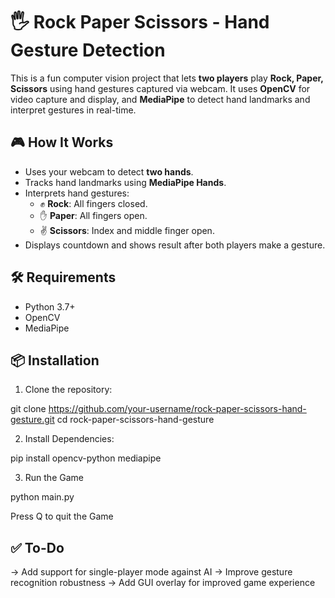 # 🖐️ Rock Paper Scissors - Hand Gesture Detection

This is a fun computer vision project that lets **two players** play **Rock, Paper, Scissors** using hand gestures captured via webcam. It uses **OpenCV** for video capture and display, and **MediaPipe** to detect hand landmarks and interpret gestures in real-time.

## 🎮 How It Works

- Uses your webcam to detect **two hands**.
- Tracks hand landmarks using **MediaPipe Hands**.
- Interprets hand gestures:
  - ✊ **Rock**: All fingers closed.
  - ✋ **Paper**: All fingers open.
  - ✌️ **Scissors**: Index and middle finger open.
- Displays countdown and shows result after both players make a gesture.

## 🛠 Requirements

- Python 3.7+
- OpenCV
- MediaPipe

## 📦 Installation

1. Clone the repository:

git clone https://github.com/your-username/rock-paper-scissors-hand-gesture.git
cd rock-paper-scissors-hand-gesture 

2. Install Dependencies:

pip install opencv-python mediapipe

3. Run the Game

python main.py

Press Q to quit the Game

## ✅ To-Do

-> Add support for single-player mode against AI
-> Improve gesture recognition robustness
-> Add GUI overlay for improved game experience